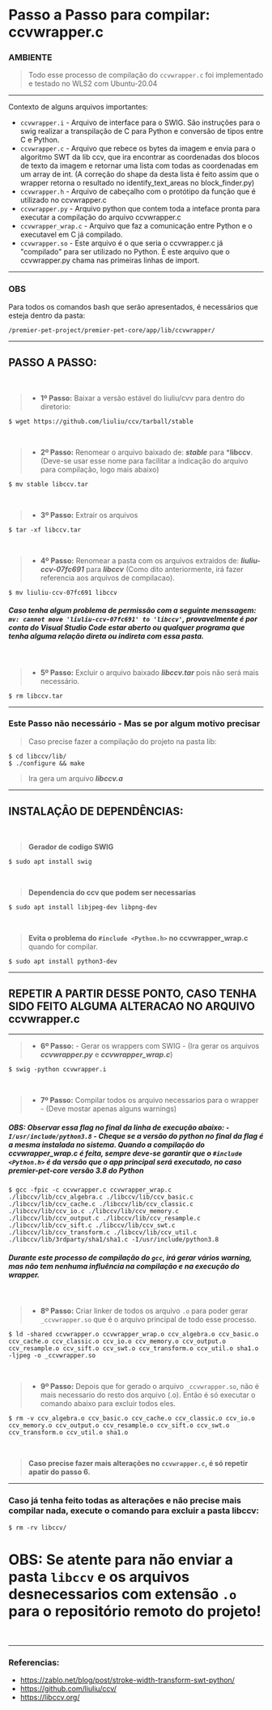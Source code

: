 # Passo a Passo para compilar: ccvwrapper.c

### **AMBIENTE**

> Todo esse processo de compilação do ```ccvwrapper.c``` foi implementado e testado no WLS2 com Ubuntu-20.04


----

Contexto de alguns arquivos importantes:

* ```ccvwrapper.i```      - Arquivo de interface para o SWIG. São instruções para o swig realizar a transpilação de C para Python e conversão de tipos entre C e Python.
* ```ccvwrapper.c```      - Arquivo que rebece os bytes da imagem e envia para o algoritmo SWT da lib ccv, que ira encontrar as coordenadas dos blocos de texto da imagem e retornar uma lista com todas as coordenadas em um array de int. (A correção do shape da desta lista é feito assim que o wrapper retorna o resultado no identify_text_areas no block_finder.py)
* ```ccvwrapper.h```      - Arquivo de cabeçalho com o protótipo da função que é utilizado no ccvwrapper.c
* ```ccvwrapper.py```     - Arquivo python que contem toda a inteface pronta para executar a compilação do arquivo ccvwrapper.c
* ```ccvwrapper_wrap.c``` - Arquivo que faz a comunicação entre Python e o executavel em C já compilado.
* ```ccvwrapper.so```     - Este arquivo é o que seria o ccvwrapper.c já "compilado" para ser utilizado no Python. É este arquivo que o ccvwrapper.py chama nas primeiras linhas de import.

----

### **OBS**
Para todos os comandos bash que serão apresentados, é necessários que esteja dentro da pasta:

```
/premier-pet-project/premier-pet-core/app/lib/ccvwrapper/
```

----

## **PASSO A PASSO:**

<br>

> * **1º Passo:** Baixar a versão estável do liuliu/cvv para dentro do diretorio: 
```console
$ wget https://github.com/liuliu/ccv/tarball/stable
```
<br>

> * **2º Passo:** Renomear o arquivo baixado de: ***stable*** para ***libccv**. (Deve-se usar esse nome para facilitar a indicação do arquivo para compilação, logo mais abaixo)
```
$ mv stable libccv.tar
```
<br>

> * **3º Passo:** Extrair os arquivos
```
$ tar -xf libccv.tar
```
<br>

> * **4º Passo:** Renomear a pasta com os arquivos extraidos de: ***liuliu-ccv-07fc691*** para ***libccv*** (Como dito anteriormente, irá fazer referencia aos arquivos de compilacao).
```
$ mv liuliu-ccv-07fc691 libccv
```
##### Caso tenha algum problema de permissão com a seguinte menssagem: ```mv: cannot move 'liuliu-ccv-07fc691' to 'libccv'```, provavelmente é por conta do Visual Studio Code estar aberto ou qualquer programa que tenha alguma relação direta ou indireta com essa pasta.
<br>

> * **5º Passo:** Excluir o arquivo baixado ***libccv.tar*** pois não será mais necessário.
```
$ rm libccv.tar
```

----

### **Este Passo não necessário - Mas se por algum motivo precisar**


> Caso precise fazer a compilação do projeto na pasta lib:

```
$ cd libccv/lib/
$ ./configure && make 
```

> Ira gera um arquivo ***libccv.a***

----

## **INSTALAÇÂO DE DEPENDÊNCIAS:**

<br>

> **Gerador de codigo SWIG**
```
$ sudo apt install swig
```

<br>

> **Dependencia do ccv que podem ser necessarias**
```
$ sudo apt install libjpeg-dev libpng-dev
```

<br>

> **Evita o problema do ```#include <Python.h>``` no ccvwrapper_wrap.c** quando for compilar.
```
$ sudo apt install python3-dev
```

----


## **REPETIR A PARTIR DESSE PONTO, CASO TENHA SIDO FEITO ALGUMA ALTERACAO NO ARQUIVO ccvwrapper.c**

----

> * **6º Passo:** - Gerar os wrappers com SWIG - (Ira gerar os arquivos ***ccvwrapper.py*** e ***ccvwrapper_wrap.c***)
```
$ swig -python ccvwrapper.i
```
<br>


> * **7º Passo:** Compilar todos os arquivo necessarios para o wrapper - (Deve mostar apenas alguns warnings)

##### **OBS:** Observar essa flag no final da linha de execução abaixo: ```-I/usr/include/python3.8``` - Cheque se a versão do python no final da flag é a mesma instalada no sistema. Quando a compilação do **ccvwrapper_wrap.c** é feita, sempre deve-se garantir que o ```#include <Python.h>``` é da versão que o app principal será executado, no caso **premier-pet-core** versão 3.8 do Python
```
$ gcc -fpic -c ccvwrapper.c ccvwrapper_wrap.c ./libccv/lib/ccv_algebra.c ./libccv/lib/ccv_basic.c ./libccv/lib/ccv_cache.c ./libccv/lib/ccv_classic.c ./libccv/lib/ccv_io.c ./libccv/lib/ccv_memory.c ./libccv/lib/ccv_output.c ./libccv/lib/ccv_resample.c ./libccv/lib/ccv_sift.c ./libccv/lib/ccv_swt.c ./libccv/lib/ccv_transform.c ./libccv/lib/ccv_util.c ./libccv/lib/3rdparty/sha1/sha1.c -I/usr/include/python3.8
```
##### Durante este processo de compilação do ```gcc```, irá gerar vários warning, mas não tem nenhuma influência na compilação e na execução do wrapper.
<br>


> * **8º Passo:** Criar linker de todos os arquivo ```.o``` para poder gerar ```_ccvwrapper.so``` que é o arquivo principal de todo esse processo.
```
$ ld -shared ccvwrapper.o ccvwrapper_wrap.o ccv_algebra.o ccv_basic.o ccv_cache.o ccv_classic.o ccv_io.o ccv_memory.o ccv_output.o ccv_resample.o ccv_sift.o ccv_swt.o ccv_transform.o ccv_util.o sha1.o -ljpeg -o _ccvwrapper.so
```
<br>


> * **9º Passo:** Depois que for gerado o arquivo ```_ccvwrapper.so```, não é mais necessario do resto dos arquivo (.o). Então é só executar o comando abaixo para excluir todos eles.
```
$ rm -v ccv_algebra.o ccv_basic.o ccv_cache.o ccv_classic.o ccv_io.o ccv_memory.o ccv_output.o ccv_resample.o ccv_sift.o ccv_swt.o ccv_transform.o ccv_util.o sha1.o
```
<br>

> **Caso precise fazer mais alterações no ```ccvwrapper.c```, é só repetir apatir do passo 6.**
----

### Caso já tenha feito todas as alterações e não precise mais compilar nada, execute o comando para excluir a pasta libccv:
```
$ rm -rv libccv/
```


# **OBS:** Se atente para não enviar a pasta ```libccv``` e os arquivos desnecessarios com extensão ```.o``` para o repositório remoto do projeto!

<br>

----

### **Referencias**:

- https://zablo.net/blog/post/stroke-width-transform-swt-python/
- https://github.com/liuliu/ccv/
- https://libccv.org/
